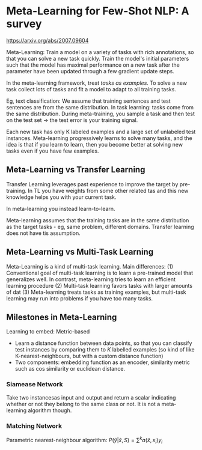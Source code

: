 # Meta-Learning for Few-Shot NLP: A survey

https://arxiv.org/abs/2007.09604

Meta-Learning: Train a model on a variety of tasks with rich annotations, so that you can solve a new task quickly.
Train the model's initial parameters such that the model has maximal performance on a new task after the parameter
have been updated through a few gradient update steps.

In the meta-learning framework, treat *tasks as examples*. To solve a new task collect lots of tasks and fit
a model to adapt to all training tasks.

Eg, text classification: We assume that training sentences and test sentences are from the same distribution.
In task learning: tasks come from the same distribution. During meta-training, you sample a task and then test
on the test set -> the test error is your training signal.

Each new task has only K labeled examples and a large set of unlabeled test instances. Meta-learning progressively
learns to solve many tasks, and the idea is that if you learn to learn, then you become better at solving new tasks
even if you have few examples.

## Meta-Learning vs Transfer Learning

Transfer Learning leverages past experience to improve the target by pre-training. In TL
you have weights from some other related tas and this new knowledge helps you with your current task.

In meta-learning you instead learn-to-learn.

Meta-learning assumes that the training tasks are in the same distribution as the target tasks - eg, same
problem, different domains. Transfer learning does not have tis assumption.

## Meta-Learning vs Multi-Task Learning

Meta-Learning is a kind of multi-task learning. Main differences:
 (1) Conventional goal of multi-task learning is to learn a pre-trained model that generalizes well. In
     contrast, meta-learning tries to learn an efficient learning procedure
 (2) Multi-task learning favors tasks with larger amounts of dat 
 (3) Meta-learning treats tasks as training examples, but multi-task learning may run into problems if
     you have too many tasks.

## Milestones in Meta-Learning

Learning to embed: Metric-based
 - Learn a distance function between data points, so that you can classify test instances by comparing them
   to $K$ labelled examples (so kind of like K-nearest-neighbours, but with a custom distance function)
 - Two components: embedding function as an encoder, similarity metric such as cos similarity or euclidean distance.

### Siamease Network

Take two instancesas input and output and return a scalar indicating whether or not they belong to the same class
or not. It is not a meta-learning algorithm though.

### Matching Network

Parametric nearest-neighbour algorithm: $P(\hat y|\hat x, S) = \sum^k a(\hat x, x_i) y_i$


